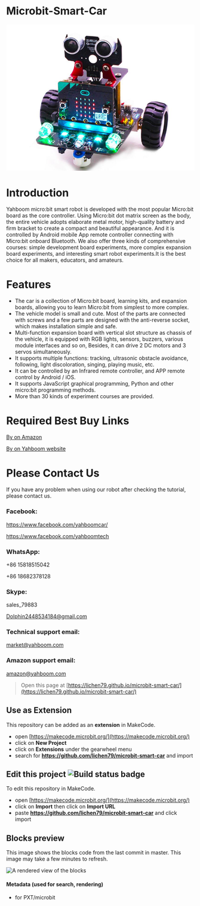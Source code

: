 # Microbit-Smart-Car
![](https://github.com/YahboomTechnology/Microbit-Smart-Car/blob/master/Yahboom_bitcar.jpg)
# Introduction
Yahboom micro:bit smart robot is developed with the most popular Micro:bit board as the core controller. Using Micro:bit dot matrix screen as the body, the entire vehicle adopts elaborate metal motor, high-quality battery and firm bracket to create a compact and beautiful appearance. And it is controlled by Android mobile App remote controller connecting with Micro:bit onboard Bluetooth. We also offer three kinds of comprehensive courses: simple development board experiments, more complex expansion board experiments, and interesting smart robot experiments.It is the best choice for all makers, educators, and amateurs.
# Features
* The car is a collection of Micro:bit board, learning kits, and expansion boards, allowing you to learn Micro:bit from simplest to more complex.
* The vehicle model is small and cute. Most of the parts are connected with screws and a few parts are designed with the anti-reverse socket, which makes installation simple and safe.
* Multi-function expansion board with vertical slot structure as chassis of the vehicle, it is equipped with RGB lights, sensors, buzzers, various module interfaces and so on, Besides, it can drive 2 DC motors and 3 servos simultaneously.
* It supports multiple functions: tracking, ultrasonic obstacle avoidance, following, light discoloration, singing, playing music, etc.
* It can be controlled by an Infrared remote controller, and APP remote control by Android / iOS.
* It supports JavaScript graphical programming, Python and other micro:bit programming methods.
* More than 30 kinds of experiment courses are provided.
# Required Best Buy Links
[By on Amazon](https://www.amazon.com/-/zh/dp/B08F9WGK71?ref_=ast_sto_dp)

[By on Yahboom website](https://category.yahboom.net/collections/mb-robotics/products/bitbot)

# Please Contact Us
If you have any problem when using our robot after checking the tutorial, please contact us.

### Facebook: 
https://www.facebook.com/yahboomcar/ 
  
https://www.facebook.com/yahboomtech
### WhatsApp:
+86 15818515042

+86 18682378128
### Skype:  
sales_79883

Dolphin2448534184@gmail.com 
### Technical support email: 
market@yahboom.com
### Amazon support email: 
amazon@yahboom.com



> Open this page at [https://lichen79.github.io/microbit-smart-car/](https://lichen79.github.io/microbit-smart-car/)

## Use as Extension

This repository can be added as an **extension** in MakeCode.

* open [https://makecode.microbit.org/](https://makecode.microbit.org/)
* click on **New Project**
* click on **Extensions** under the gearwheel menu
* search for **https://github.com/lichen79/microbit-smart-car** and import

## Edit this project ![Build status badge](https://github.com/lichen79/microbit-smart-car/workflows/MakeCode/badge.svg)

To edit this repository in MakeCode.

* open [https://makecode.microbit.org/](https://makecode.microbit.org/)
* click on **Import** then click on **Import URL**
* paste **https://github.com/lichen79/microbit-smart-car** and click import

## Blocks preview

This image shows the blocks code from the last commit in master.
This image may take a few minutes to refresh.

![A rendered view of the blocks](https://github.com/lichen79/microbit-smart-car/raw/master/.github/makecode/blocks.png)

#### Metadata (used for search, rendering)

* for PXT/microbit
<script src="https://makecode.com/gh-pages-embed.js"></script><script>makeCodeRender("{{ site.makecode.home_url }}", "{{ site.github.owner_name }}/{{ site.github.repository_name }}");</script>
